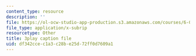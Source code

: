 ```yaml
---
content_type: resource
description: ''
file: https://ol-ocw-studio-app-production.s3.amazonaws.com/courses/6-034-artificial-intelligence-fall-2010/df342ccec1a3c28be25d72ff0d7609a1_JMrFgnqSS0w.srt
file_type: application/x-subrip
resourcetype: Other
title: 3play caption file
uid: df342cce-c1a3-c28b-e25d-72ff0d7609a1
---
```

